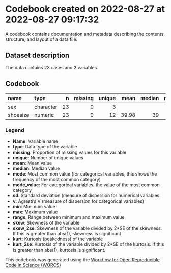 Codebook created on 2022-08-27 at 2022-08-27 09:17:32
================

A codebook contains documentation and metadata describing the contents,
structure, and layout of a data file.

## Dataset description

The data contains 23 cases and 2 variables.

## Codebook

| name     | type      |   n | missing | unique |  mean | median | mode | mode_value |   sd |    v |  min |  max | range | skew | skew_2se | kurt | kurt_2se |
|:---------|:----------|----:|--------:|-------:|------:|-------:|-----:|:-----------|-----:|-----:|-----:|-----:|------:|-----:|---------:|-----:|---------:|
| sex      | character |  23 |       0 |      3 |       |        |   17 | Women      |      | 0.39 |      |      |       |      |          |      |          |
| shoesize | numeric   |  23 |       0 |     12 | 39.98 |     39 |   39 |            | 2.35 |      | 36.5 | 44.5 |     8 | 0.51 |     0.53 | -0.9 |    -0.48 |

### Legend

-   **Name**: Variable name
-   **type**: Data type of the variable
-   **missing**: Proportion of missing values for this variable
-   **unique**: Number of unique values
-   **mean**: Mean value
-   **median**: Median value
-   **mode**: Most common value (for categorical variables, this shows
    the frequency of the most common category)
-   **mode_value**: For categorical variables, the value of the most
    common category
-   **sd**: Standard deviation (measure of dispersion for numerical
    variables
-   **v**: Agresti’s V (measure of dispersion for categorical variables)
-   **min**: Minimum value
-   **max**: Maximum value
-   **range**: Range between minimum and maximum value
-   **skew**: Skewness of the variable
-   **skew_2se**: Skewness of the variable divided by 2\*SE of the
    skewness. If this is greater than abs(1), skewness is significant
-   **kurt**: Kurtosis (peakedness) of the variable
-   **kurt_2se**: Kurtosis of the variable divided by 2\*SE of the
    kurtosis. If this is greater than abs(1), kurtosis is significant.

This codebook was generated using the [Workflow for Open Reproducible
Code in Science (WORCS)](https://osf.io/zcvbs/)
